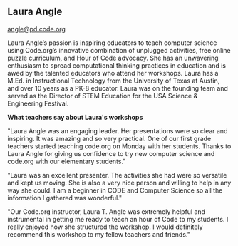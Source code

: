 ## Laura Angle

[angle@pd.code.org](mailto:angle@pd.code.org)

Laura Angle’s passion is inspiring educators to teach computer science using Code.org’s innovative combination of unplugged activities, free online puzzle curriculum, and Hour of Code advocacy. She has an unwavering enthusiasm to spread computational thinking practices in education and is awed by the talented educators who attend her workshops. Laura has a M.Ed. in Instructional Technology from the University of Texas at Austin, and over 10 years as a PK-8 educator. Laura was on the founding team and served as the Director of STEM Education for the USA Science & Engineering Festival.

**What teachers say about Laura's workshops**

"Laura Angle was an engaging leader. Her presentations were so clear and inspiring. It was amazing and so very practical. One of our first grade teachers started teaching code.org on Monday with her students. Thanks to Laura Angle for giving us confidence to try new computer science and code.org with our elementary students."

"Laura was an excellent presenter. The activities she had were so versatile and kept us moving. She is also a very nice person and willing to help in any way she could. I am a beginner in CODE and Computer Science so all the information I gathered was wonderful."

"Our Code.org instructor, Laura T. Angle was extremely helpful and instrumental in getting me ready to teach an hour of Code to my students. I really enjoyed how she structured the workshop. I would definitely recommend this workshop to my fellow teachers and friends."
